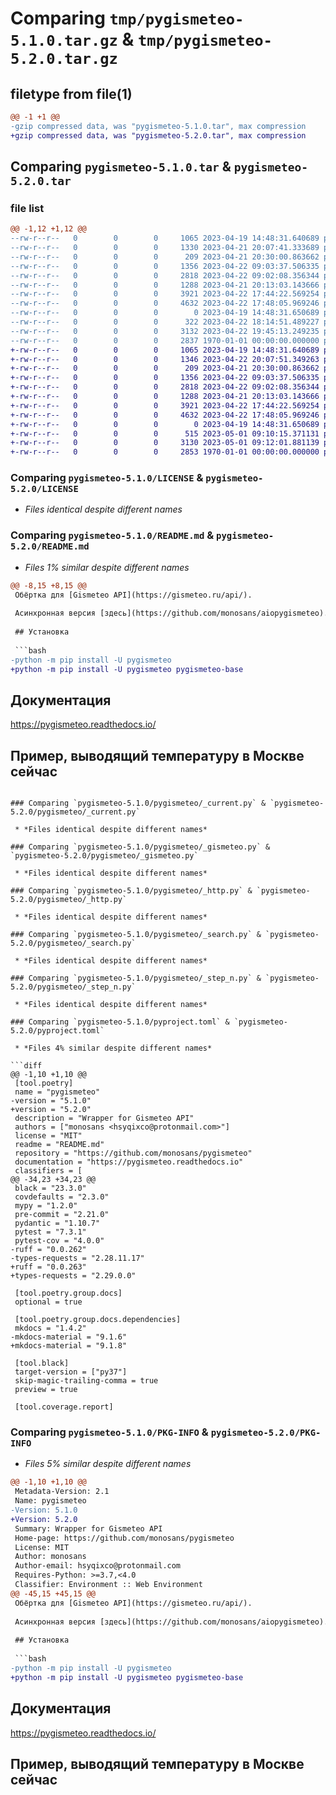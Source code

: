 # Comparing `tmp/pygismeteo-5.1.0.tar.gz` & `tmp/pygismeteo-5.2.0.tar.gz`

## filetype from file(1)

```diff
@@ -1 +1 @@
-gzip compressed data, was "pygismeteo-5.1.0.tar", max compression
+gzip compressed data, was "pygismeteo-5.2.0.tar", max compression
```

## Comparing `pygismeteo-5.1.0.tar` & `pygismeteo-5.2.0.tar`

### file list

```diff
@@ -1,12 +1,12 @@
--rw-r--r--   0        0        0     1065 2023-04-19 14:48:31.640689 pygismeteo-5.1.0/LICENSE
--rw-r--r--   0        0        0     1330 2023-04-21 20:07:41.333689 pygismeteo-5.1.0/README.md
--rw-r--r--   0        0        0      209 2023-04-21 20:30:00.863662 pygismeteo-5.1.0/pygismeteo/__init__.py
--rw-r--r--   0        0        0     1356 2023-04-22 09:03:37.506335 pygismeteo-5.1.0/pygismeteo/_current.py
--rw-r--r--   0        0        0     2818 2023-04-22 09:02:08.356344 pygismeteo-5.1.0/pygismeteo/_gismeteo.py
--rw-r--r--   0        0        0     1288 2023-04-21 20:13:03.143666 pygismeteo-5.1.0/pygismeteo/_http.py
--rw-r--r--   0        0        0     3921 2023-04-22 17:44:22.569254 pygismeteo-5.1.0/pygismeteo/_search.py
--rw-r--r--   0        0        0     4632 2023-04-22 17:48:05.969246 pygismeteo-5.1.0/pygismeteo/_step_n.py
--rw-r--r--   0        0        0        0 2023-04-19 14:48:31.650689 pygismeteo-5.1.0/pygismeteo/py.typed
--rw-r--r--   0        0        0      322 2023-04-22 18:14:51.489227 pygismeteo-5.1.0/pygismeteo/types.py
--rw-r--r--   0        0        0     3132 2023-04-22 19:45:13.249235 pygismeteo-5.1.0/pyproject.toml
--rw-r--r--   0        0        0     2837 1970-01-01 00:00:00.000000 pygismeteo-5.1.0/PKG-INFO
+-rw-r--r--   0        0        0     1065 2023-04-19 14:48:31.640689 pygismeteo-5.2.0/LICENSE
+-rw-r--r--   0        0        0     1346 2023-04-22 20:07:51.349263 pygismeteo-5.2.0/README.md
+-rw-r--r--   0        0        0      209 2023-04-21 20:30:00.863662 pygismeteo-5.2.0/pygismeteo/__init__.py
+-rw-r--r--   0        0        0     1356 2023-04-22 09:03:37.506335 pygismeteo-5.2.0/pygismeteo/_current.py
+-rw-r--r--   0        0        0     2818 2023-04-22 09:02:08.356344 pygismeteo-5.2.0/pygismeteo/_gismeteo.py
+-rw-r--r--   0        0        0     1288 2023-04-21 20:13:03.143666 pygismeteo-5.2.0/pygismeteo/_http.py
+-rw-r--r--   0        0        0     3921 2023-04-22 17:44:22.569254 pygismeteo-5.2.0/pygismeteo/_search.py
+-rw-r--r--   0        0        0     4632 2023-04-22 17:48:05.969246 pygismeteo-5.2.0/pygismeteo/_step_n.py
+-rw-r--r--   0        0        0        0 2023-04-19 14:48:31.650689 pygismeteo-5.2.0/pygismeteo/py.typed
+-rw-r--r--   0        0        0      515 2023-05-01 09:10:15.371131 pygismeteo-5.2.0/pygismeteo/types.py
+-rw-r--r--   0        0        0     3130 2023-05-01 09:12:01.881139 pygismeteo-5.2.0/pyproject.toml
+-rw-r--r--   0        0        0     2853 1970-01-01 00:00:00.000000 pygismeteo-5.2.0/PKG-INFO
```

### Comparing `pygismeteo-5.1.0/LICENSE` & `pygismeteo-5.2.0/LICENSE`

 * *Files identical despite different names*

### Comparing `pygismeteo-5.1.0/README.md` & `pygismeteo-5.2.0/README.md`

 * *Files 1% similar despite different names*

```diff
@@ -8,15 +8,15 @@
 Обёртка для [Gismeteo API](https://gismeteo.ru/api/).
 
 Асинхронная версия [здесь](https://github.com/monosans/aiopygismeteo).
 
 ## Установка
 
 ```bash
-python -m pip install -U pygismeteo
+python -m pip install -U pygismeteo pygismeteo-base
 ```
 
 ## Документация
 
 <https://pygismeteo.readthedocs.io/>
 
 ## Пример, выводящий температуру в Москве сейчас
```

### Comparing `pygismeteo-5.1.0/pygismeteo/_current.py` & `pygismeteo-5.2.0/pygismeteo/_current.py`

 * *Files identical despite different names*

### Comparing `pygismeteo-5.1.0/pygismeteo/_gismeteo.py` & `pygismeteo-5.2.0/pygismeteo/_gismeteo.py`

 * *Files identical despite different names*

### Comparing `pygismeteo-5.1.0/pygismeteo/_http.py` & `pygismeteo-5.2.0/pygismeteo/_http.py`

 * *Files identical despite different names*

### Comparing `pygismeteo-5.1.0/pygismeteo/_search.py` & `pygismeteo-5.2.0/pygismeteo/_search.py`

 * *Files identical despite different names*

### Comparing `pygismeteo-5.1.0/pygismeteo/_step_n.py` & `pygismeteo-5.2.0/pygismeteo/_step_n.py`

 * *Files identical despite different names*

### Comparing `pygismeteo-5.1.0/pyproject.toml` & `pygismeteo-5.2.0/pyproject.toml`

 * *Files 4% similar despite different names*

```diff
@@ -1,10 +1,10 @@
 [tool.poetry]
 name = "pygismeteo"
-version = "5.1.0"
+version = "5.2.0"
 description = "Wrapper for Gismeteo API"
 authors = ["monosans <hsyqixco@protonmail.com>"]
 license = "MIT"
 readme = "README.md"
 repository = "https://github.com/monosans/pygismeteo"
 documentation = "https://pygismeteo.readthedocs.io"
 classifiers = [
@@ -34,23 +34,23 @@
 black = "23.3.0"
 covdefaults = "2.3.0"
 mypy = "1.2.0"
 pre-commit = "2.21.0"
 pydantic = "1.10.7"
 pytest = "7.3.1"
 pytest-cov = "4.0.0"
-ruff = "0.0.262"
-types-requests = "2.28.11.17"
+ruff = "0.0.263"
+types-requests = "2.29.0.0"
 
 [tool.poetry.group.docs]
 optional = true
 
 [tool.poetry.group.docs.dependencies]
 mkdocs = "1.4.2"
-mkdocs-material = "9.1.6"
+mkdocs-material = "9.1.8"
 
 [tool.black]
 target-version = ["py37"]
 skip-magic-trailing-comma = true
 preview = true
 
 [tool.coverage.report]
```

### Comparing `pygismeteo-5.1.0/PKG-INFO` & `pygismeteo-5.2.0/PKG-INFO`

 * *Files 5% similar despite different names*

```diff
@@ -1,10 +1,10 @@
 Metadata-Version: 2.1
 Name: pygismeteo
-Version: 5.1.0
+Version: 5.2.0
 Summary: Wrapper for Gismeteo API
 Home-page: https://github.com/monosans/pygismeteo
 License: MIT
 Author: monosans
 Author-email: hsyqixco@protonmail.com
 Requires-Python: >=3.7,<4.0
 Classifier: Environment :: Web Environment
@@ -45,15 +45,15 @@
 Обёртка для [Gismeteo API](https://gismeteo.ru/api/).
 
 Асинхронная версия [здесь](https://github.com/monosans/aiopygismeteo).
 
 ## Установка
 
 ```bash
-python -m pip install -U pygismeteo
+python -m pip install -U pygismeteo pygismeteo-base
 ```
 
 ## Документация
 
 <https://pygismeteo.readthedocs.io/>
 
 ## Пример, выводящий температуру в Москве сейчас
```

